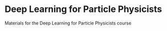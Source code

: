 # Deep Learning for Particle Physicists
Materials for the Deep Learning for Particle Physicists course
